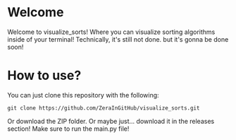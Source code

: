 # Welcome
Welcome to visualize_sorts! Where you can visualize sorting algorithms inside of your terminal! Technically, it's still not done. but it's gonna be done soon!

# How to use?
You can just clone this repository with the following:
```
git clone https://github.com/ZeraInGitHub/visualize_sorts.git
```
Or download the ZIP folder.
Or maybe just... download it in the releases section!
Make sure to run the main.py file!
